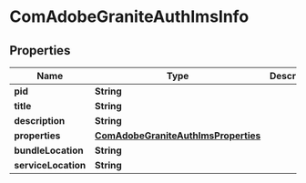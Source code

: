 

# ComAdobeGraniteAuthImsInfo

## Properties

Name | Type | Description | Notes
------------ | ------------- | ------------- | -------------
**pid** | **String** |  |  [optional]
**title** | **String** |  |  [optional]
**description** | **String** |  |  [optional]
**properties** | [**ComAdobeGraniteAuthImsProperties**](ComAdobeGraniteAuthImsProperties.md) |  |  [optional]
**bundleLocation** | **String** |  |  [optional]
**serviceLocation** | **String** |  |  [optional]




